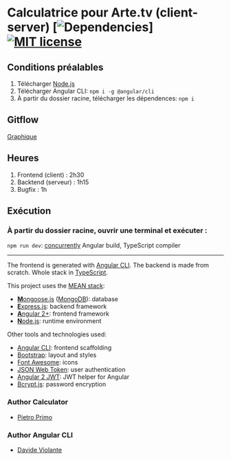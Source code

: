 # Calculatrice pour Arte.tv (client-server) [![Dependencies](https://david-dm.org/DavideViolante/Angular-Full-Stack.svg)] [![MIT license](http://img.shields.io/badge/license-MIT-lightgrey.svg)](http://opensource.org/licenses/MIT)

## Conditions préalables
1. Télécharger [Node.js](https://nodejs.org)
2. Télécharger Angular CLI: `npm i -g @angular/cli`
3. À partir du dossier racine, télécharger les dépendences: `npm i`

## Gitflow
[Graphique](https://github.com/primopietro/calculatrice/network)

## Heures
1. Frontend (client) : 2h30
2. Backtend (serveur) : 1h15 
3. Bugfix : 1h

## Exécution
### À partir du dossier racine, ouvrir une terminal et exécuter :
`npm run dev`: [concurrently](https://github.com/kimmobrunfeldt/concurrently)  Angular build, TypeScript compiler 

----
The frontend is generated with [Angular CLI](https://github.com/angular/angular-cli). The backend is made from scratch. Whole stack in [TypeScript](https://www.typescriptlang.org).

This project uses the [MEAN stack](https://en.wikipedia.org/wiki/MEAN_(software_bundle)):
* [**M**ongoose.js](http://www.mongoosejs.com) ([MongoDB](https://www.mongodb.com)): database
* [**E**xpress.js](http://expressjs.com): backend framework
* [**A**ngular 2+](https://angular.io): frontend framework
* [**N**ode.js](https://nodejs.org): runtime environment

Other tools and technologies used:
* [Angular CLI](https://cli.angular.io): frontend scaffolding
* [Bootstrap](http://www.getbootstrap.com): layout and styles
* [Font Awesome](http://fontawesome.io): icons
* [JSON Web Token](https://jwt.io): user authentication
* [Angular 2 JWT](https://github.com/auth0/angular2-jwt/tree/v1.0): JWT helper for Angular
* [Bcrypt.js](https://github.com/dcodeIO/bcrypt.js): password encryption

### Author Calculator 
* [Pietro Primo](https://github.com/primopietro)
### Author Angular CLI
* [Davide Violante](https://github.com/DavideViolante)

